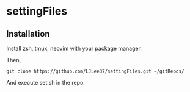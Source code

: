 # settingFiles
## Installation
Install zsh, tmux, neovim with your package manager.

Then,

`git clone https://github.com/LJLee37/settingFiles.git ~/gitRepos/`

And execute set.sh in the repo.
